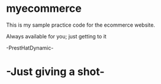 # myecommerce
This is my sample practice code for the ecommerce website.

Always available for you; just getting to it

-PrestHatDynamic-


# -Just giving a shot-

